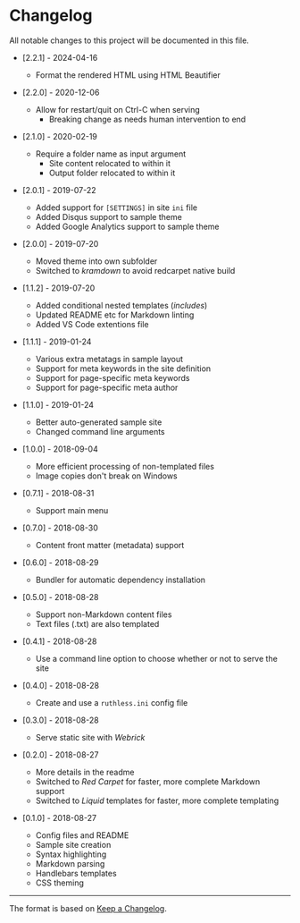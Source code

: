 # Changelog

All notable changes to this project will be documented in this file.

- [2.2.1] - 2024-04-16
  - Format the rendered HTML using HTML Beautifier

- [2.2.0] - 2020-12-06
  - Allow for restart/quit on Ctrl-C when serving
    - Breaking change as needs human intervention to end

- [2.1.0] - 2020-02-19
  - Require a folder name as input argument
    - Site content relocated to within it
    - Output folder relocated to within it

- [2.0.1] - 2019-07-22
  - Added support for `[SETTINGS]` in site `ini` file
  - Added Disqus support to sample theme
  - Added Google Analytics support to sample theme

- [2.0.0] - 2019-07-20
  - Moved theme into own subfolder
  - Switched to *kramdown* to avoid redcarpet native build

- [1.1.2] - 2019-07-20
  - Added conditional nested templates (*includes*)
  - Updated README etc for Markdown linting
  - Added VS Code extentions file

- [1.1.1] - 2019-01-24
  - Various extra metatags in sample layout
  - Support for meta keywords in the site definition
  - Support for page-specific meta keywords
  - Support for page-specific meta author

- [1.1.0] - 2019-01-24
  - Better auto-generated sample site
  - Changed command line arguments

- [1.0.0] - 2018-09-04
  - More efficient processing of non-templated files
  - Image copies don't break on Windows

- [0.7.1] - 2018-08-31
  - Support main menu

- [0.7.0] - 2018-08-30
  - Content front matter (metadata) support

- [0.6.0] - 2018-08-29
  - Bundler for automatic dependency installation

- [0.5.0] - 2018-08-28
  - Support non-Markdown content files
  - Text files (.txt) are also templated

- [0.4.1] - 2018-08-28
  - Use a command line option to choose whether or not to serve the site

- [0.4.0] - 2018-08-28
  - Create and use a `ruthless.ini` config file

- [0.3.0] - 2018-08-28
  - Serve static site with *Webrick*

- [0.2.0] - 2018-08-27
  - More details in the readme
  - Switched to *Red Carpet* for faster, more complete Markdown support
  - Switched to *Liquid* templates for faster, more complete templating

- [0.1.0] - 2018-08-27
  - Config files and README
  - Sample site creation
  - Syntax highlighting
  - Markdown parsing
  - Handlebars templates
  - CSS theming

---

The format is based on [Keep a Changelog](http://keepachangelog.com/en/1.0.0/).
